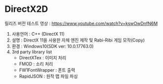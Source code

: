 # DirectX2D

릴리즈 버전 테스트 영상 : https://www.youtube.com/watch?v=kswOwDnfN6M

1. 사용언어 : C++ (DirectX 11)
2. 설명 : DirectX 11을 사용한 자체 엔진 제작 및 Rabi-Ribi 게임 모작(Copy)
3. 환경 : Windows10(SDK ver: 10.0.17763.0)
4. 3rd party library list
    - DirectXTex : 이미지 처리
    - FMOD : 소리 처리
    - FW1FontWrapper : 폰트 출력
    - RapidJSON : 원작 맵 파일 파싱
